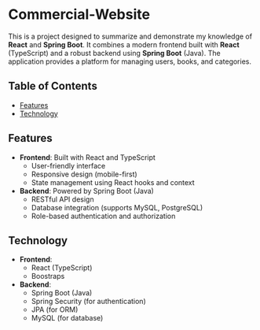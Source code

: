 # Commercial-Website

This is a project designed to summarize and demonstrate my knowledge of **React** and **Spring Boot**. It combines a modern frontend built with **React** (TypeScript) and a robust backend using **Spring Boot** (Java). The application provides a platform for managing users, books, and categories.

## Table of Contents
- [Features](#features)
- [Technology](#technology)

## Features
- **Frontend**: Built with React and TypeScript
  - User-friendly interface
  - Responsive design (mobile-first)
  - State management using React hooks and context
- **Backend**: Powered by Spring Boot (Java)
  - RESTful API design
  - Database integration (supports MySQL, PostgreSQL)
  - Role-based authentication and authorization

## Technology
- **Frontend**: 
  - React (TypeScript)
  - Boostraps
- **Backend**: 
  - Spring Boot (Java)
  - Spring Security (for authentication)
  - JPA (for ORM)
  - MySQL (for database)
